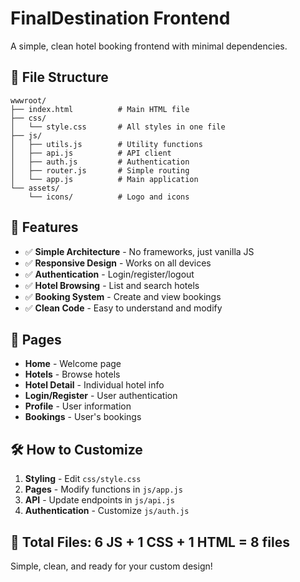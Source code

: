 # FinalDestination Frontend

A simple, clean hotel booking frontend with minimal dependencies.

## 📁 File Structure

```
wwwroot/
├── index.html          # Main HTML file
├── css/
│   └── style.css       # All styles in one file
├── js/
│   ├── utils.js        # Utility functions
│   ├── api.js          # API client
│   ├── auth.js         # Authentication
│   ├── router.js       # Simple routing
│   └── app.js          # Main application
└── assets/
    └── icons/          # Logo and icons
```

## 🚀 Features

- ✅ **Simple Architecture** - No frameworks, just vanilla JS
- ✅ **Responsive Design** - Works on all devices
- ✅ **Authentication** - Login/register/logout
- ✅ **Hotel Browsing** - List and search hotels
- ✅ **Booking System** - Create and view bookings
- ✅ **Clean Code** - Easy to understand and modify

## 📱 Pages

- **Home** - Welcome page
- **Hotels** - Browse hotels
- **Hotel Detail** - Individual hotel info
- **Login/Register** - User authentication
- **Profile** - User information
- **Bookings** - User's bookings

## 🛠 How to Customize

1. **Styling** - Edit `css/style.css`
2. **Pages** - Modify functions in `js/app.js`
3. **API** - Update endpoints in `js/api.js`
4. **Authentication** - Customize `js/auth.js`

## 🎯 Total Files: 6 JS + 1 CSS + 1 HTML = 8 files

Simple, clean, and ready for your custom design!
